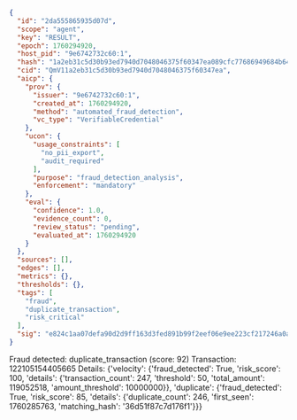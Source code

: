 ```json
{
  "id": "2da555865935d07d",
  "scope": "agent",
  "key": "RESULT",
  "epoch": 1760294920,
  "host_pid": "9e6742732c60:1",
  "hash": "1a2eb31c5d30b93ed7940d7048046375f60347ea089cfc77686949684b64e965",
  "cid": "QmV11a2eb31c5d30b93ed7940d7048046375f60347ea",
  "aicp": {
    "prov": {
      "issuer": "9e6742732c60:1",
      "created_at": 1760294920,
      "method": "automated_fraud_detection",
      "vc_type": "VerifiableCredential"
    },
    "ucon": {
      "usage_constraints": [
        "no_pii_export",
        "audit_required"
      ],
      "purpose": "fraud_detection_analysis",
      "enforcement": "mandatory"
    },
    "eval": {
      "confidence": 1.0,
      "evidence_count": 0,
      "review_status": "pending",
      "evaluated_at": 1760294920
    }
  },
  "sources": [],
  "edges": [],
  "metrics": {},
  "thresholds": {},
  "tags": [
    "fraud",
    "duplicate_transaction",
    "risk_critical"
  ],
  "sig": "e824c1aa07defa90d2d9ff163d3fed891b99f2eef06e9ee223cf217246a0abf2"
}
```

Fraud detected: duplicate_transaction (score: 92)
Transaction: 122105154405665
Details: {'velocity': {'fraud_detected': True, 'risk_score': 100, 'details': {'transaction_count': 247, 'threshold': 50, 'total_amount': 119052518, 'amount_threshold': 10000000}}, 'duplicate': {'fraud_detected': True, 'risk_score': 85, 'details': {'duplicate_count': 246, 'first_seen': 1760285763, 'matching_hash': '36d51f87c7d176f1'}}}